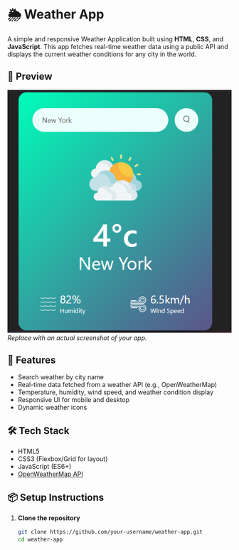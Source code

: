 # 🌦️ Weather App

A simple and responsive Weather Application built using **HTML**, **CSS**, and **JavaScript**. This app fetches real-time weather data using a public API and displays the current weather conditions for any city in the world.


## 📸 Preview

![Weather App Screenshot](weather.png)  
*Replace with an actual screenshot of your app.*

## 🚀 Features

- Search weather by city name
- Real-time data fetched from a weather API (e.g., OpenWeatherMap)
- Temperature, humidity, wind speed, and weather condition display
- Responsive UI for mobile and desktop
- Dynamic weather icons

## 🛠️ Tech Stack

- HTML5
- CSS3 (Flexbox/Grid for layout)
- JavaScript (ES6+)
- [OpenWeatherMap API](https://openweathermap.org/api)

## 📦 Setup Instructions

1. **Clone the repository**
   ```bash
   git clone https://github.com/your-username/weather-app.git
   cd weather-app
